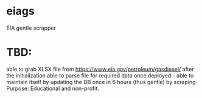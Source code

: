 # eiags
EIA gentle scrapper
# TBD:
able to grab XLSX file from https://www.eia.gov/petroleum/gasdiesel/ after the initialization
able to parse file for required data
once deployed - able to maintain itself by updating the DB once in 6 hours (thus gentle) by scraping
Purpose:
Educational and non-profit.
